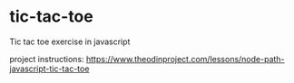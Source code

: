# tic-tac-toe

Tic tac toe exercise in javascript

project instructions:
https://www.theodinproject.com/lessons/node-path-javascript-tic-tac-toe